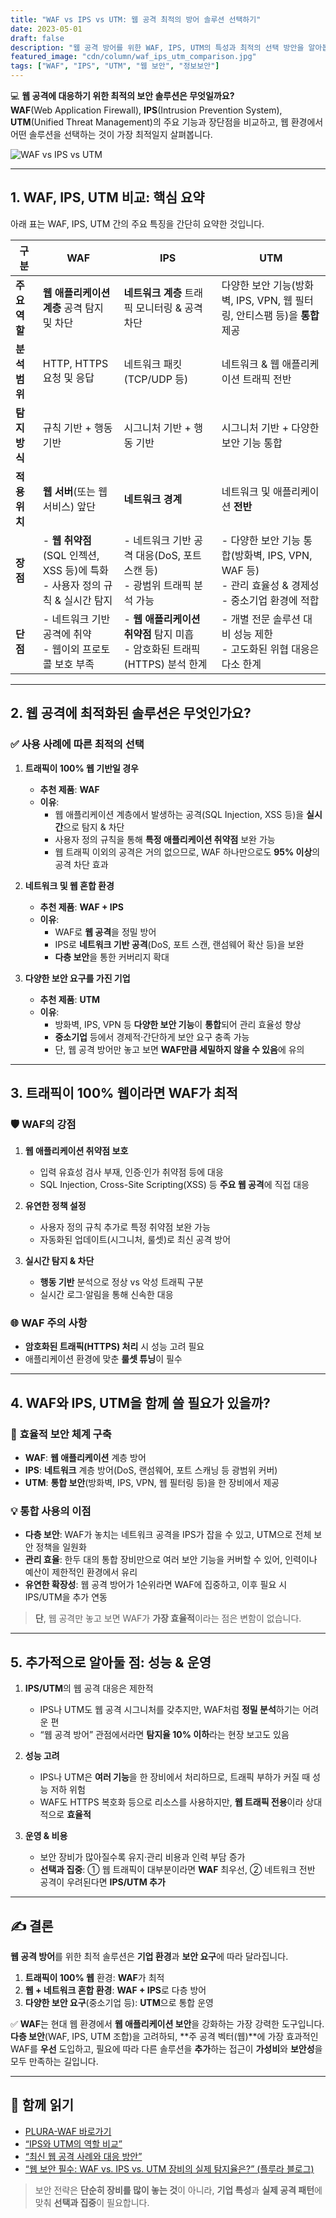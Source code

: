 ```yaml
---
title: "WAF vs IPS vs UTM: 웹 공격 최적의 방어 솔루션 선택하기"
date: 2023-05-01
draft: false
description: "웹 공격 방어를 위한 WAF, IPS, UTM의 특성과 최적의 선택 방안을 알아봅니다."
featured_image: "cdn/column/waf_ips_utm_comparison.jpg"
tags: ["WAF", "IPS", "UTM", "웹 보안", "정보보안"]
---
```


💻 **웹 공격에 대응하기 위한 최적의 보안 솔루션은 무엇일까요?**  
**WAF**(Web Application Firewall), **IPS**(Intrusion Prevention System), **UTM**(Unified Threat Management)의 주요 기능과 장단점을 비교하고, 웹 환경에서 어떤 솔루션을 선택하는 것이 가장 최적일지 살펴봅니다.

![WAF vs IPS vs UTM](https://blog.plura.io/cdn/column/waf_ips_utm_comparison.jpg)

<!--more-->

---

## 1. **WAF, IPS, UTM 비교: 핵심 요약**

아래 표는 WAF, IPS, UTM 간의 주요 특징을 간단히 요약한 것입니다. 

| **구분**          | **WAF**                                                   | **IPS**                                                     | **UTM**                                                                                                 |
|-------------------|-----------------------------------------------------------|-------------------------------------------------------------|---------------------------------------------------------------------------------------------------------|
| **주요 역할**     | **웹 애플리케이션 계층** 공격 탐지 및 차단                | **네트워크 계층** 트래픽 모니터링 & 공격 차단                | 다양한 보안 기능(방화벽, IPS, VPN, 웹 필터링, 안티스팸 등)을 **통합** 제공                             |
| **분석 범위**     | HTTP, HTTPS 요청 및 응답                                 | 네트워크 패킷 (TCP/UDP 등)                                   | 네트워크 & 웹 애플리케이션 트래픽 전반                                                                   |
| **탐지 방식**     | 규칙 기반 + 행동 기반                                     | 시그니처 기반 + 행동 기반                                   | 시그니처 기반 + 다양한 보안 기능 통합                                                                    |
| **적용 위치**     | **웹 서버**(또는 웹 서비스) 앞단                          | **네트워크 경계**                                           | 네트워크 및 애플리케이션 **전반**                                                                        |
| **장점**          | - **웹 취약점**(SQL 인젝션, XSS 등)에 특화  <br> - 사용자 정의 규칙 & 실시간 탐지  | - 네트워크 기반 공격 대응(DoS, 포트 스캔 등)  <br> - 광범위 트래픽 분석 가능  | - 다양한 보안 기능 통합(방화벽, IPS, VPN, WAF 등)  <br> - 관리 효율성 & 경제성  <br> - 중소기업 환경에 적합 |
| **단점**          | - 네트워크 기반 공격에 취약  <br> - 웹이외 프로토콜 보호 부족  | - **웹 애플리케이션 취약점** 탐지 미흡  <br> - 암호화된 트래픽(HTTPS) 분석 한계  | - 개별 전문 솔루션 대비 성능 제한  <br> - 고도화된 위협 대응은 다소 한계                                         |

---

## 2. **웹 공격에 최적화된 솔루션은 무엇인가요?**

### ✅ **사용 사례에 따른 최적의 선택**

1. **트래픽이 100% 웹 기반일 경우**  
   - **추천 제품**: **WAF**  
   - **이유**:  
     - 웹 애플리케이션 계층에서 발생하는 공격(SQL Injection, XSS 등)을 **실시간**으로 탐지 & 차단  
     - 사용자 정의 규칙을 통해 **특정 애플리케이션 취약점** 보완 가능  
     - 웹 트래픽 이외의 공격은 거의 없으므로, WAF 하나만으로도 **95% 이상**의 공격 차단 효과

2. **네트워크 및 웹 혼합 환경**  
   - **추천 제품**: **WAF + IPS**  
   - **이유**:  
     - WAF로 **웹 공격**을 정밀 방어  
     - IPS로 **네트워크 기반 공격**(DoS, 포트 스캔, 랜섬웨어 확산 등)을 보완  
     - **다층 보안**을 통한 커버리지 확대

3. **다양한 보안 요구를 가진 기업**  
   - **추천 제품**: **UTM**  
   - **이유**:  
     - 방화벽, IPS, VPN 등 **다양한 보안 기능**이 **통합**되어 관리 효율성 향상  
     - **중소기업** 등에서 경제적·간단하게 보안 요구 충족 가능  
     - 단, 웹 공격 방어만 놓고 보면 **WAF만큼 세밀하지 않을 수 있음**에 유의

---

## 3. **트래픽이 100% 웹이라면 WAF가 최적**

### 🛡️ **WAF의 강점**

1. **웹 애플리케이션 취약점 보호**  
   - 입력 유효성 검사 부재, 인증·인가 취약점 등에 대응  
   - SQL Injection, Cross-Site Scripting(XSS) 등 **주요 웹 공격**에 직접 대응

2. **유연한 정책 설정**  
   - 사용자 정의 규칙 추가로 특정 취약점 보완 가능  
   - 자동화된 업데이트(시그니처, 룰셋)로 최신 공격 방어

3. **실시간 탐지 & 차단**  
   - **행동 기반** 분석으로 정상 vs 악성 트래픽 구분  
   - 실시간 로그·알림을 통해 신속한 대응

### 🌐 **WAF 주의 사항**
- **암호화된 트래픽(HTTPS) 처리** 시 성능 고려 필요  
- 애플리케이션 환경에 맞춘 **룰셋 튜닝**이 필수

---

## 4. **WAF와 IPS, UTM을 함께 쓸 필요가 있을까?**

### 🔗 **효율적 보안 체계 구축**

- **WAF**: **웹 애플리케이션** 계층 방어
- **IPS**: **네트워크** 계층 방어(DoS, 랜섬웨어, 포트 스캐닝 등 광범위 커버)
- **UTM**: **통합 보안**(방화벽, IPS, VPN, 웹 필터링 등)을 한 장비에서 제공

### 💡 **통합 사용의 이점**

- **다층 보안**: WAF가 놓치는 네트워크 공격을 IPS가 잡을 수 있고, UTM으로 전체 보안 정책을 일원화  
- **관리 효율**: 한두 대의 통합 장비만으로 여러 보안 기능을 커버할 수 있어, 인력이나 예산이 제한적인 환경에서 유리  
- **유연한 확장성**: 웹 공격 방어가 1순위라면 WAF에 집중하고, 이후 필요 시 IPS/UTM을 추가 연동

> **단**, 웹 공격만 놓고 보면 WAF가 **가장 효율적**이라는 점은 변함이 없습니다.

---

## 5. **추가적으로 알아둘 점: 성능 & 운영**

1. **IPS/UTM**의 웹 공격 대응은 제한적  
   - IPS나 UTM도 웹 공격 시그니처를 갖추지만, WAF처럼 **정밀 분석**하기는 어려운 편  
   - “웹 공격 방어” 관점에서라면 **탐지율 10% 이하**라는 현장 보고도 있음

2. **성능 고려**  
   - IPS나 UTM은 **여러 기능**을 한 장비에서 처리하므로, 트래픽 부하가 커질 때 성능 저하 위험  
   - WAF도 HTTPS 복호화 등으로 리소스를 사용하지만, **웹 트래픽 전용**이라 상대적으로 **효율적**

3. **운영 & 비용**  
   - 보안 장비가 많아질수록 유지·관리 비용과 인력 부담 증가  
   - **선택과 집중**: ① 웹 트래픽이 대부분이라면 **WAF** 최우선, ② 네트워크 전반 공격이 우려된다면 **IPS/UTM 추가** 

---

## ✍️ **결론**

**웹 공격 방어**를 위한 최적 솔루션은 **기업 환경**과 **보안 요구**에 따라 달라집니다.

1. **트래픽이 100% 웹** 환경: **WAF**가 최적  
2. **웹 + 네트워크 혼합 환경**: **WAF + IPS**로 다층 방어  
3. **다양한 보안 요구**(중소기업 등): **UTM**으로 통합 운영

✅ **WAF**는 현대 웹 환경에서 **웹 애플리케이션 보안**을 강화하는 가장 강력한 도구입니다.  
**다층 보안**(WAF, IPS, UTM 조합)을 고려하되, **주 공격 벡터(웹)**에 가장 효과적인 WAF를 **우선** 도입하고, 필요에 따라 다른 솔루션을 **추가**하는 접근이 **가성비**와 **보안성**을 모두 만족하는 길입니다.

---

## 📖 **함께 읽기**

- [PLURA-WAF 바로가기](https://www.plura.io/platform/waf)  
- [“IPS와 UTM의 역할 비교”](https://blog.plura.io/ko/column/waf_ips_utm_comparison/)  
- [“최신 웹 공격 사례와 대응 방안”](https://blog.plura.io/ko/respond/)  
- [“웹 보안 필수: WAF vs. IPS vs. UTM 장비의 실제 탐지율은?” (플루라 블로그)](https://blog.plura.io/)  

> 보안 전략은 **단순히 장비를 많이 놓는 것**이 아니라, **기업 특성**과 **실제 공격 패턴**에 맞춰 **선택과 집중**이 필요합니다.
